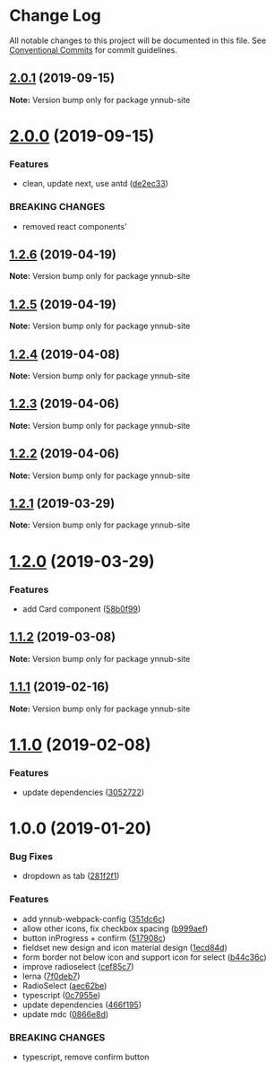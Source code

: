 # Change Log

All notable changes to this project will be documented in this file.
See [Conventional Commits](https://conventionalcommits.org) for commit guidelines.

## [2.0.1](https://github.com/christophehurpeau/ynnub/compare/ynnub-site@2.0.0...ynnub-site@2.0.1) (2019-09-15)

**Note:** Version bump only for package ynnub-site





# [2.0.0](https://github.com/christophehurpeau/ynnub/compare/ynnub-site@1.2.6...ynnub-site@2.0.0) (2019-09-15)


### Features

* clean, update next, use antd ([de2ec33](https://github.com/christophehurpeau/ynnub/commit/de2ec33))


### BREAKING CHANGES

* removed react components'





## [1.2.6](https://github.com/christophehurpeau/ynnub/compare/ynnub-site@1.2.5...ynnub-site@1.2.6) (2019-04-19)

**Note:** Version bump only for package ynnub-site





## [1.2.5](https://github.com/christophehurpeau/ynnub/compare/ynnub-site@1.2.4...ynnub-site@1.2.5) (2019-04-19)

**Note:** Version bump only for package ynnub-site





## [1.2.4](https://github.com/christophehurpeau/ynnub/compare/ynnub-site@1.2.3...ynnub-site@1.2.4) (2019-04-08)

**Note:** Version bump only for package ynnub-site





## [1.2.3](https://github.com/christophehurpeau/ynnub/compare/ynnub-site@1.2.2...ynnub-site@1.2.3) (2019-04-06)

**Note:** Version bump only for package ynnub-site





## [1.2.2](https://github.com/christophehurpeau/ynnub/compare/ynnub-site@1.2.1...ynnub-site@1.2.2) (2019-04-06)

**Note:** Version bump only for package ynnub-site





## [1.2.1](https://github.com/christophehurpeau/ynnub/compare/ynnub-site@1.2.0...ynnub-site@1.2.1) (2019-03-29)

**Note:** Version bump only for package ynnub-site





# [1.2.0](https://github.com/christophehurpeau/ynnub/compare/ynnub-site@1.1.2...ynnub-site@1.2.0) (2019-03-29)


### Features

* add Card component ([58b0f99](https://github.com/christophehurpeau/ynnub/commit/58b0f99))





## [1.1.2](https://github.com/christophehurpeau/ynnub/compare/ynnub-site@1.1.1...ynnub-site@1.1.2) (2019-03-08)

**Note:** Version bump only for package ynnub-site





## [1.1.1](https://github.com/christophehurpeau/ynnub/compare/ynnub-site@1.1.0...ynnub-site@1.1.1) (2019-02-16)

**Note:** Version bump only for package ynnub-site





# [1.1.0](https://github.com/christophehurpeau/ynnub/compare/ynnub-site@1.0.0...ynnub-site@1.1.0) (2019-02-08)


### Features

* update dependencies ([3052722](https://github.com/christophehurpeau/ynnub/commit/3052722))





# 1.0.0 (2019-01-20)


### Bug Fixes

* dropdown as tab ([281f2f1](https://github.com/christophehurpeau/ynnub/commit/281f2f1))


### Features

* add ynnub-webpack-config ([351dc6c](https://github.com/christophehurpeau/ynnub/commit/351dc6c))
* allow other icons, fix checkbox spacing ([b999aef](https://github.com/christophehurpeau/ynnub/commit/b999aef))
* button inProgress + confirm ([517908c](https://github.com/christophehurpeau/ynnub/commit/517908c))
* fieldset new design and icon material design ([1ecd84d](https://github.com/christophehurpeau/ynnub/commit/1ecd84d))
* form border not below icon and support icon for select ([b44c36c](https://github.com/christophehurpeau/ynnub/commit/b44c36c))
* improve radioselect ([cef85c7](https://github.com/christophehurpeau/ynnub/commit/cef85c7))
* lerna ([7f0deb7](https://github.com/christophehurpeau/ynnub/commit/7f0deb7))
* RadioSelect ([aec62be](https://github.com/christophehurpeau/ynnub/commit/aec62be))
* typescript ([0c7955e](https://github.com/christophehurpeau/ynnub/commit/0c7955e))
* update dependencies ([466f195](https://github.com/christophehurpeau/ynnub/commit/466f195))
* update mdc ([0866e8d](https://github.com/christophehurpeau/ynnub/commit/0866e8d))


### BREAKING CHANGES

* typescript, remove confirm button

